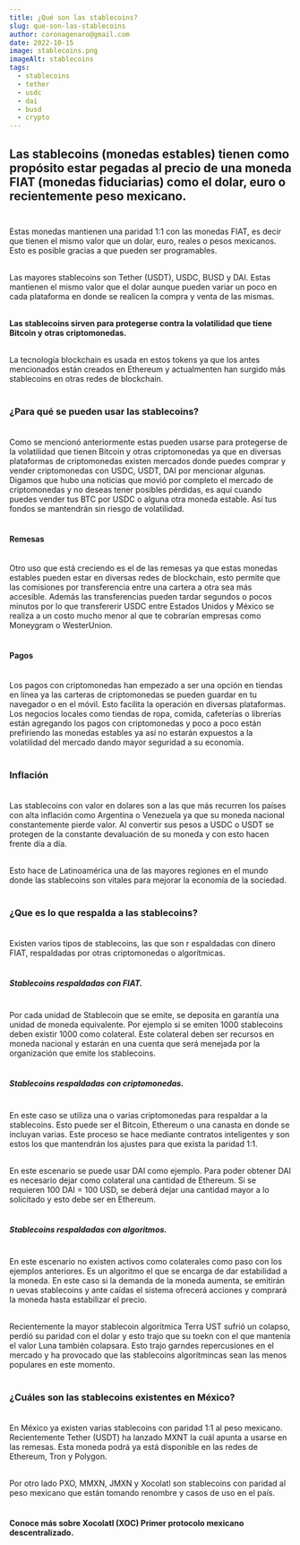 ```yaml
---
title: ¿Qué son las stablecoins?
slug: que-son-las-stablecoins
author: coronagenaro@gmail.com
date: 2022-10-15
image: stablecoins.png
imageAlt: stablecoins
tags:
  - stablecoins
  - tether
  - usdc
  - dai
  - busd
  - crypto
---
```

## L﻿as stablecoins (monedas estables) tienen como propósito estar pegadas al precio de una moneda FIAT (monedas fiduciarias) como el dolar, euro o recientemente peso mexicano.<br/><br/>

E﻿stas monedas mantienen una paridad 1:1 con las monedas FIAT, es decir que tienen el mismo valor que un dolar, euro, reales o pesos mexicanos. Esto es posible gracias a que pueden ser programables.<br/><br/>

Las mayores stablecoins son Tether (USDT), USDC, BUSD y DAI. Estas mantienen el mismo valor que el dolar aunque pueden variar un poco en cada plataforma en donde se realicen la compra y venta de las mismas.<br/><br/>

**Las stablecoins sirven para protegerse contra la volatilidad que tiene Bitcoin y otras criptomonedas.**<br/><br/>

L﻿a tecnología blockchain es usada en estos tokens ya que los antes mencionados están creados en Ethereum y actualmenten han surgido más stablecoins en otras redes de blockchain.<br/><br/>

### **¿﻿Para qué se pueden usar las stablecoins?<br/><br/>**

C﻿omo se mencionó anteriormente estas pueden usarse para protegerse de la volatilidad que tienen Bitcoin y otras criptomonedas ya que en diversas plataformas de criptomonedas existen mercados donde puedes comprar y vender criptomonedas con USDC, USDT, DAI por mencionar algunas. Digamos que hubo una noticias que movió por completo el mercado de criptomonedas y no deseas tener posibles pérdidas, es aquí cuando puedes vender tus BTC por USDC o alguna otra moneda estable. Así tus fondos se mantendrán sin riesgo de volatilidad.<br/><br/>

#### **R﻿emesas<br/><br/>**

O﻿tro uso que está creciendo es el de las remesas ya que estas monedas estables pueden estar en diversas redes de blockchain, esto permite que las comisiones por transferencia entre una cartera a otra sea más accesible. Además las transferencias pueden tardar segundos o pocos minutos por lo que transfererir USDC entre Estados Unidos y México se realiza a un costo mucho menor al que te cobrarían empresas como Moneygram o WesterUnion.<br/><br/>

#### **P﻿agos<br/><br/>**

L﻿os pagos con criptomonedas han empezado a ser una opción en tiendas en línea ya las carteras de criptomonedas se pueden guardar en tu navegador o en el móvil. Esto facilita la operación en diversas plataformas. Los negocios locales como tiendas de ropa, comida, cafeterías o librerías están agregando los pagos con criptomonedas y poco a poco están prefiriendo las monedas estables ya así no estarán expuestos a la volatilidad del mercado dando mayor seguridad a su economía.<br/><br/>

### **I﻿nflación<br/><br/>**

L﻿as stablecoins con valor en dolares son a las que más recurren los países con alta inflación como Argentina o Venezuela ya que su moneda nacional constantemente pierde valor. Al convertir sus pesos a USDC o USDT se protegen de la constante devaluación de su moneda y con esto hacen frente día a día.<br/><br/>

E﻿sto hace de Latinoamérica una de las mayores regiones en el mundo donde las stablecoins son vitales para mejorar la economía de la sociedad.<br/><br/>

### **¿﻿Que es lo que respalda a las stablecoins?<br/><br/>**

E﻿xisten varios tipos de stablecoins, las que son r espaldadas con dinero FIAT, respaldadas por otras criptomonedas o algorítmicas.<br/><br/>

##### **S﻿tablecoins respaldadas con FIAT. <br/><br/>**

Por cada unidad de Stablecoin que se emite, se deposita en garantía una unidad de moneda equivalente. Por ejemplo si se emiten 1000 stablecoins deben existir 1000 como colateral. Este colateral deben ser recursos en moneda nacional y estarán en una cuenta que será menejada por la organización que emite los stablecoins.<br/><br/>

##### **S﻿tablecoins respaldadas con criptomonedas.<br/><br/>**

E﻿n este caso se utiliza una o varias criptomonedas para respaldar a la stablecoins. Esto puede ser el Bitcoin, Ethereum o una canasta en donde se incluyan varias. Este proceso se hace mediante contratos inteligentes y son estos los que mantendrán los ajustes para que exista la paridad 1:1. <br/><br/>

En este escenario se puede usar DAI como ejemplo. Para poder obtener DAI es necesario dejar como colateral una cantidad de Ethereum. Si se requieren 100 DAI = 100 USD, se deberá dejar una cantidad mayor a lo solicitado y esto debe ser en Ethereum.<br/><br/>

##### **S﻿tablecoins respaldadas con algoritmos.<br/><br/>**

E﻿n este escenario no existen activos como colaterales como paso con los ejemplos anteriores. Es un algoritmo el que se encarga de dar estabilidad a la moneda. En este caso si la demanda de la moneda aumenta, se emitirán n uevas stablecoins y ante caídas el sistema ofrecerá acciones y comprará la moneda hasta estabilizar el precio.<br/><br/> 

R﻿ecientemente la mayor stablecoin algorítmica Terra UST sufrió un colapso, perdió su paridad con el dolar y esto trajo que su toekn con el que mantenía el valor Luna también colapsara. Esto trajo garndes repercusiones en el mercado y ha provocado que las stablecoins algorítmincas sean las menos populares en este momento.<br/><br/>

### **¿﻿Cuáles son las stablecoins existentes en México?<br/><br/>**

E﻿n México ya existen varias stablecoins con paridad 1:1 al peso mexicano. Recientemente Tether (USDT) ha lanzado MXNT la cuál apunta a usarse en las remesas. Esta moneda podrá ya está disponible en las redes de Ethereum, Tron y Polygon.<br/><br/>

P﻿or otro lado PXO, MMXN, JMXN y Xocolatl son stablecoins con paridad al peso mexicano que están tomando renombre y casos de uso en el país.<br/><br/>

#### **C﻿onoce más sobre Xocolatl (XOC) Primer protocolo mexicano descentralizado.**